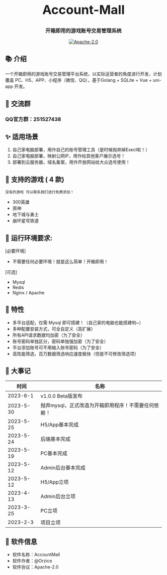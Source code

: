 <h3 align="center" style="margin: 30px 0 30px;font-weight: bold;font-size:40px;">Account-Mall</h3>
<h3 align="center">开箱即用的游戏账号交易管理系统</h3>
<p align="center">
<a href="https://gitee.com/orzice/account-mall"><img src="https://img.shields.io/badge/license-Apache--2.0-blue" alt=" Apache-2.0"></a>
</p>


## 📚 介绍

一个开箱即用的游戏账号交易管理平台系统，以实际运营者的角度进行开发，计划覆盖 PC、H5、APP、小程序（微信、QQ），基于Golang + SQLite + Vue + uni-app 开发。

## 📌 交流群
### QQ官方群：251527438

## ✨ 适用场景
1. 自己家电脑部署，用作自己的账号管理工具（是时候抛弃掉Execl啦！）
2. 自己家电脑部署，映射公网IP，用作给其他客户展示选号！
3. 部署到云服务器，域名备案，用作开放网站给大众选号使用！

## 🍻 支持的游戏 ( 4 款)
`没有的游戏 可以联系我们进行免费添加！`
- 300英雄
- 原神
- 地下城与勇士
- 崩坏星穹铁道

## 📌 运行环境要求:
[必要环境]
-  不需要任何必要环境！就是这么简单！开箱即用！

[可选]
-  Mysql
-  Redis
-  Nginx / Apache


## 🎨 特性
- 多平台适配，仅需 Mysql 即可搭建！（自己家的电脑也能搭建哟~）
- 多种配置安装方式，可全自定义（高扩展）
- 所有API请求数据均加密（为了安全）
- 账号密码单独区分，密码单独强加密（为了安全）
- 平台添加账号可不用输入账号密码（为了安全）
- 高性能筛选，百万数据筛选响应速度极快（但是不可修改筛选项）

## 🍪 大事记

| 时间        | 名称                           |
|-----------|------------------------------|
| 2023-6-1  | v1.0.0 Beta版发布               |
| 2023-5-30 | 抛弃mysql，正式改造为开箱即用程序！不需要任何依赖！ |
| 2023-5-25 | H5/App基本完成                   |
| 2023-5-24 | 后端基本完成                       |
| 2023-5-19 | PC基本完成                       |
| 2023-5-12 | Admin后台基本完成                  |
| 2023-5-12 | H5/App立项                     |
| 2023-4-13 | Admin后台立项                    |
| 2023-3-25 | PC立项                         |
| 2023-2-3  | 项目立项                         |

## 👷 软件信息
- 软件名称：AccountMall
- 软件作者：@Orzice
- 软件协议：Apache-2.0

